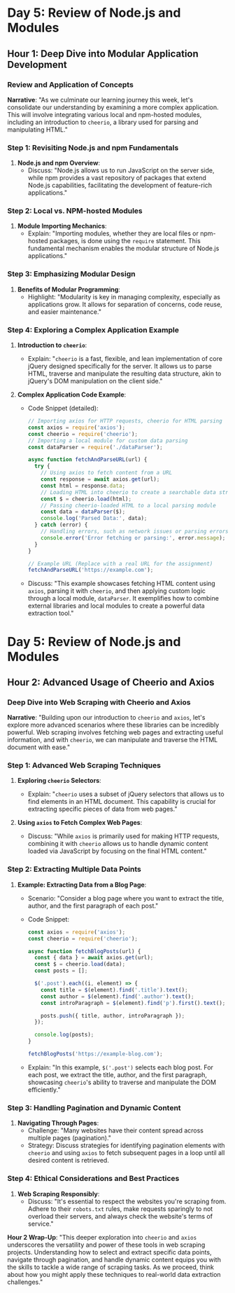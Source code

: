 # Day 5: Review of Node.js and Modules

## Hour 1: Deep Dive into Modular Application Development

### Review and Application of Concepts

**Narrative**: "As we culminate our learning journey this week, let's consolidate our understanding by examining a more complex application. This will involve integrating various local and npm-hosted modules, including an introduction to `cheerio`, a library used for parsing and manipulating HTML."

### Step 1: Revisiting Node.js and npm Fundamentals

1. **Node.js and npm Overview**:
   - Discuss: "Node.js allows us to run JavaScript on the server side, while npm provides a vast repository of packages that extend Node.js capabilities, facilitating the development of feature-rich applications."

### Step 2: Local vs. NPM-hosted Modules

1. **Module Importing Mechanics**:
   - Explain: "Importing modules, whether they are local files or npm-hosted packages, is done using the `require` statement. This fundamental mechanism enables the modular structure of Node.js applications."

### Step 3: Emphasizing Modular Design

1. **Benefits of Modular Programming**:
   - Highlight: "Modularity is key in managing complexity, especially as applications grow. It allows for separation of concerns, code reuse, and easier maintenance."

### Step 4: Exploring a Complex Application Example

1. **Introduction to `cheerio`**:

   - Explain: "`cheerio` is a fast, flexible, and lean implementation of core jQuery designed specifically for the server. It allows us to parse HTML, traverse and manipulate the resulting data structure, akin to jQuery's DOM manipulation on the client side."

2. **Complex Application Code Example**:

   - Code Snippet (detailed):

     ```javascript
     // Importing axios for HTTP requests, cheerio for HTML parsing
     const axios = require('axios');
     const cheerio = require('cheerio');
     // Importing a local module for custom data parsing
     const dataParser = require('./dataParser');

     async function fetchAndParseURL(url) {
       try {
         // Using axios to fetch content from a URL
         const response = await axios.get(url);
         const html = response.data;
         // Loading HTML into cheerio to create a searchable data structure
         const $ = cheerio.load(html);
         // Passing cheerio-loaded HTML to a local parsing module
         const data = dataParser($);
         console.log('Parsed Data:', data);
       } catch (error) {
         // Handling errors, such as network issues or parsing errors
         console.error('Error fetching or parsing:', error.message);
       }
     }

     // Example URL (Replace with a real URL for the assignment)
     fetchAndParseURL('https://example.com');
     ```

   - Discuss: "This example showcases fetching HTML content using `axios`, parsing it with `cheerio`, and then applying custom logic through a local module, `dataParser`. It exemplifies how to combine external libraries and local modules to create a powerful data extraction tool."

<!--! Hour 2  -->

# Day 5: Review of Node.js and Modules

## Hour 2: Advanced Usage of Cheerio and Axios

### Deep Dive into Web Scraping with Cheerio and Axios

**Narrative**: "Building upon our introduction to `cheerio` and `axios`, let's explore more advanced scenarios where these libraries can be incredibly powerful. Web scraping involves fetching web pages and extracting useful information, and with `cheerio`, we can manipulate and traverse the HTML document with ease."

### Step 1: Advanced Web Scraping Techniques

1. **Exploring `cheerio` Selectors**:

   - Explain: "`cheerio` uses a subset of jQuery selectors that allows us to find elements in an HTML document. This capability is crucial for extracting specific pieces of data from web pages."

2. **Using `axios` to Fetch Complex Web Pages**:
   - Discuss: "While `axios` is primarily used for making HTTP requests, combining it with `cheerio` allows us to handle dynamic content loaded via JavaScript by focusing on the final HTML content."

### Step 2: Extracting Multiple Data Points

1. **Example: Extracting Data from a Blog Page**:

   - Scenario: "Consider a blog page where you want to extract the title, author, and the first paragraph of each post."
   - Code Snippet:

     ```javascript
     const axios = require('axios');
     const cheerio = require('cheerio');

     async function fetchBlogPosts(url) {
       const { data } = await axios.get(url);
       const $ = cheerio.load(data);
       const posts = [];

       $('.post').each((i, element) => {
         const title = $(element).find('.title').text();
         const author = $(element).find('.author').text();
         const introParagraph = $(element).find('p').first().text();

         posts.push({ title, author, introParagraph });
       });

       console.log(posts);
     }

     fetchBlogPosts('https://example-blog.com');
     ```

   - Explain: "In this example, `$('.post')` selects each blog post. For each post, we extract the title, author, and the first paragraph, showcasing `cheerio`'s ability to traverse and manipulate the DOM efficiently."

### Step 3: Handling Pagination and Dynamic Content

1. **Navigating Through Pages**:
   - Challenge: "Many websites have their content spread across multiple pages (pagination)."
   - Strategy: Discuss strategies for identifying pagination elements with `cheerio` and using `axios` to fetch subsequent pages in a loop until all desired content is retrieved.

### Step 4: Ethical Considerations and Best Practices

1. **Web Scraping Responsibly**:
   - Discuss: "It's essential to respect the websites you're scraping from. Adhere to their `robots.txt` rules, make requests sparingly to not overload their servers, and always check the website's terms of service."

**Hour 2 Wrap-Up**:
"This deeper exploration into `cheerio` and `axios` underscores the versatility and power of these tools in web scraping projects. Understanding how to select and extract specific data points, navigate through pagination, and handle dynamic content equips you with the skills to tackle a wide range of scraping tasks. As we proceed, think about how you might apply these techniques to real-world data extraction challenges."
